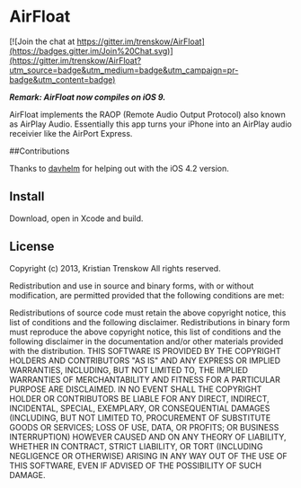 # AirFloat

[![Join the chat at https://gitter.im/trenskow/AirFloat](https://badges.gitter.im/Join%20Chat.svg)](https://gitter.im/trenskow/AirFloat?utm_source=badge&utm_medium=badge&utm_campaign=pr-badge&utm_content=badge)

***Remark: AirFloat now compiles on iOS 9.***

AirFloat implements the RAOP (Remote Audio Output Protocol) also known as AirPlay Audio. Essentially this app turns your iPhone into an AirPlay audio receivier like the AirPort Express.

##Contributions

Thanks to [davhelm](https://github.com/davhelm) for helping out with the iOS 4.2 version.

## Install

Download, open in Xcode and build.

## License

Copyright (c) 2013, Kristian Trenskow
All rights reserved.

Redistribution and use in source and binary forms, with or without modification, are permitted provided that the following conditions are met:

Redistributions of source code must retain the above copyright notice, this list of conditions and the following disclaimer.
Redistributions in binary form must reproduce the above copyright notice, this list of conditions and the following disclaimer in the documentation and/or other materials provided with the distribution.
THIS SOFTWARE IS PROVIDED BY THE COPYRIGHT HOLDERS AND CONTRIBUTORS "AS IS" AND ANY EXPRESS OR IMPLIED WARRANTIES, INCLUDING, BUT NOT LIMITED TO, THE IMPLIED WARRANTIES OF MERCHANTABILITY AND FITNESS FOR A PARTICULAR PURPOSE ARE DISCLAIMED. IN NO EVENT SHALL THE COPYRIGHT HOLDER OR CONTRIBUTORS BE LIABLE FOR ANY DIRECT, INDIRECT, INCIDENTAL, SPECIAL, EXEMPLARY, OR CONSEQUENTIAL DAMAGES (INCLUDING, BUT NOT LIMITED TO, PROCUREMENT OF SUBSTITUTE GOODS OR SERVICES; LOSS OF USE, DATA, OR PROFITS; OR BUSINESS INTERRUPTION) HOWEVER CAUSED AND ON ANY THEORY OF LIABILITY, WHETHER IN CONTRACT, STRICT LIABILITY, OR TORT (INCLUDING NEGLIGENCE OR OTHERWISE) ARISING IN ANY WAY OUT OF THE USE OF THIS SOFTWARE, EVEN IF ADVISED OF THE POSSIBILITY OF SUCH DAMAGE.

